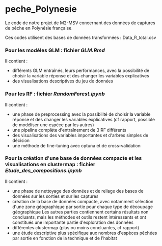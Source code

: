 # peche_Polynesie
Le code de notre projet de M2-MSV concernant des données de captures de pêche en Polynésie française.

Ces codes utilisent des bases de données transformées : Data_R_total.csv

### Pour les modèles GLM : fichier *GLM.Rmd*
Il contient :
- différents GLM entraînés, leurs performances, avec la possibilité de choisir la variable réponse et des changer les variables explicatives
- des visualisations descriptives du jeu de données

### Pour les RF : fichier *RandomForest.ipynb*
Il contient :
- une phase de preprocessing avec la possibilité de choisir la variable réponse et des changer les variables explicatives (cf rapport, possible de modéliser une espèce par les autres)
- une pipeline complète d'entraînement de 3 RF différents
- des visualisations des variables importantes et d'arbres simples de décision
- une méthode de fine-tuning avec optuna et de cross-validation

### Pour la création d'une base de données compacte et les visualisations en clustermap : fichier *Etude_des_compositions.ipynb*
Il contient :
- une phase de nettoyage des données et de reliage des bases de données sur les sorties et sur les captures
- création de la base de données compacte, avec notamment sélection d'une zone géographique par sortie pour chaque type de découpage géographique
Les autres parties contiennent certains résultats non concluants, mais les méthodes et outils restent intéressants et ont constitués une importante partie d'exploration des données
- différentes clustermap (plus ou moins concluantes, cf rapport)
- une étude descriptive plus spécifique aux nombres d'espèces pêchées par sortie en fonction de la technique et de l'habitat
